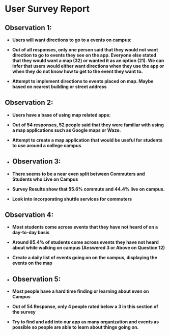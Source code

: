 # User Survey Report

## Observation 1:

- **Users will want directions to go to a events on campus:**
  
- **Out of all responses, only one person said that they would not want direction to go to events they see on the app. Everyone else stated that they would want a map (32) or wanted it as an option (21). We can infer that users would either want directions when they use the app or when they do not know how to get to the event they want to.**
  
- **Attempt to implement directions to events placed on map. Maybe based on nearest building or street address**

## Observation 2:

- **Users have a base of using map related apps:**
  
- **Out of 54 responses, 52 people said that they were familiar with using a map applications such as Google maps or Waze.**
  
- **Attempt to create a map application that would be useful for students to use around a college campus**

- ## Observation 3:

- **There seems to be a near even split between Commuters and Students who Live on Campus**
  
- **Survey Results show that 55.6% commute and 44.4% live on campus.**
  
- **Look into incorporating shuttle services for commuters**

## Observation 4:

- **Most students come across events that they have not heard of on a day-to-day basis**
  
- **Around 85.4% of students come across events they have not heard about while walking on campus (Answered 3 or Above on Question 12)**
  
- **Create a daily list of events going on on the campus, displaying the events on the map**

- ## Observation 5:

- **Most people have a hard time finding or learning about even on Campus**
  
- **Out of 54 Response, only 4 people rated below a 3 in this section of the survey**
  
- **Try to find and add into our app as many organization and events as possible so people are able to learn about things going on.**
